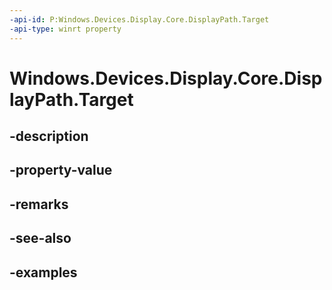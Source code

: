 ```yaml
---
-api-id: P:Windows.Devices.Display.Core.DisplayPath.Target
-api-type: winrt property
---
```


<!-- Property syntax.
public DisplayTarget Target { get; }
-->

# Windows.Devices.Display.Core.DisplayPath.Target

## -description

## -property-value

## -remarks

## -see-also

## -examples

